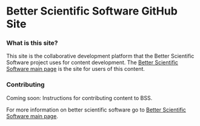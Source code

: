 # Better Scientific Software GitHub Site

### What is this site?

This site is the collaborative development platform that the Better Scientific Software project uses for content development.  The [Better Scientific Software main page](http://betterscientificsoftware.info) is the site for users of this content.

### Contributing

Coming soon: Instructions for contributing content to BSS.

For more information on better scientific software go to [Better Scientific Software main page](http://betterscientificsoftware.info).

<!--- 
Content area:  main page
Filters: introduction 
--->



